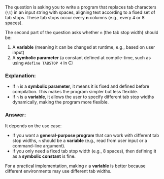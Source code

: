 The question is asking you to write a program that replaces tab characters (`\t`) in an input string with spaces, aligning text according to a fixed set of tab stops. These tab stops occur every **n** columns (e.g., every 4 or 8 spaces). 

The second part of the question asks whether `n` (the tab stop width) should be:
1. A **variable** (meaning it can be changed at runtime, e.g., based on user input)
2. A **symbolic parameter** (a constant defined at compile-time, such as using `#define TABSTOP 4` in C)

### Explanation:
- If `n` is a **symbolic parameter**, it means it is fixed and defined before compilation. This makes the program simpler but less flexible.
- If `n` is a **variable**, it allows the user to specify different tab stop widths dynamically, making the program more flexible.

### Answer:
It depends on the use case:
- If you want a **general-purpose program** that can work with different tab stop widths, `n` should be a **variable** (e.g., read from user input or a command-line argument).
- If you only need a fixed tab stop width (e.g., 8 spaces), then defining it as a **symbolic constant** is fine.

For a practical implementation, making `n` a **variable** is better because different environments may use different tab widths.
